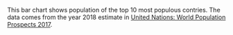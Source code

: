 This bar chart shows population of the top 10 most populous contries.
The data comes from the year 2018 estimate in [United Nations: World Population Prospects 2017](https://population.un.org/wpp/Download/Standard/Population).